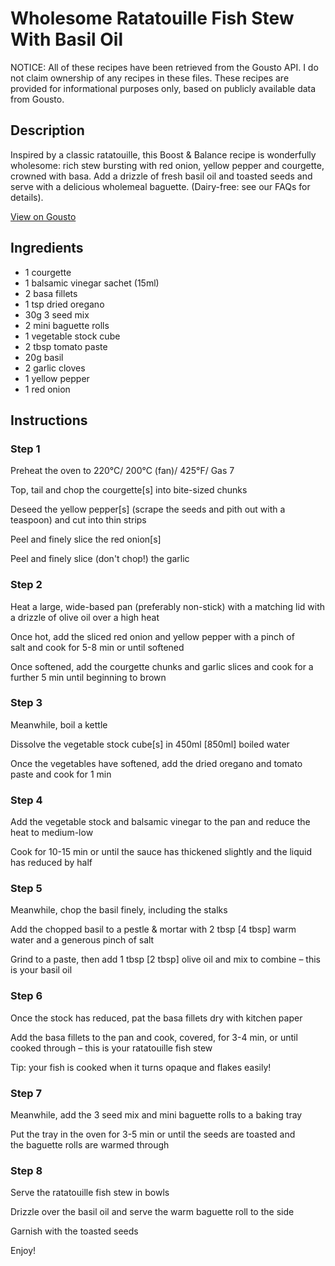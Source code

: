 # Wholesome Ratatouille Fish Stew With Basil Oil

NOTICE: All of these recipes have been retrieved from the Gousto API. I do not claim ownership of any recipes in these files. These recipes are provided for informational purposes only, based on publicly available data from Gousto.

## Description

Inspired by a classic ratatouille, this Boost & Balance recipe is wonderfully wholesome: rich stew bursting with red onion, yellow pepper and courgette, crowned with basa. Add a drizzle of fresh basil oil and toasted seeds and serve with a delicious wholemeal baguette. (Dairy-free: see our FAQs for details).

[View on Gousto](https://www.gousto.co.uk/recipes/cookbook/wholesome-ratatouille-fish-stew-with-basil-oil)

## Ingredients

- 1 courgette
- 1 balsamic vinegar sachet (15ml)
- 2 basa fillets
- 1 tsp dried oregano
- 30g 3 seed mix
- 2 mini baguette rolls
- 1 vegetable stock cube
- 2 tbsp tomato paste
- 20g basil
- 2 garlic cloves
- 1 yellow pepper
- 1 red onion

## Instructions


### Step 1

Preheat the oven to 220&deg;C/ 200&deg;C (fan)/ 425&deg;F/ Gas 7


Top, tail and chop the&nbsp;courgette<span class="text-danger">[s] </span>into bite-sized chunks


Deseed the yellow&nbsp;pepper<span class="text-danger">[s]</span> (scrape the seeds and pith out with a teaspoon) and cut into thin strips


Peel and finely slice the red onion<span class="text-danger">[s] </span>


Peel and finely slice (don't chop!) the&nbsp;garlic


### Step 2

Heat a large, wide-based pan (preferably non-stick) with a matching lid with a drizzle of&nbsp;olive oil over a high heat


Once hot, add the sliced red onion and yellow&nbsp;pepper with a pinch of salt&nbsp;and cook for 5-8 min or until softened


Once softened, add the courgette chunks and garlic slices and cook for a further 5 min until beginning to brown


### Step 3

Meanwhile, boil a kettle


Dissolve the vegetable stock cube<span class="text-danger">[s]</span><span class="text-danger">&nbsp;</span>in 450ml <span class="text-danger">[850ml]</span> boiled water


Once the vegetables&nbsp;have softened, add the dried&nbsp;oregano and tomato paste&nbsp;and cook for 1 min


### Step 4

Add the&nbsp;vegetable stock and&nbsp;balsamic vinegar&nbsp;to the pan and reduce the heat to medium-low


Cook for 10-15 min or until the sauce has thickened slightly and the liquid has reduced by half&nbsp;


### Step 5

Meanwhile, chop the&nbsp;basil&nbsp;finely, including the stalks&nbsp;


Add the&nbsp;chopped&nbsp;basil to a&nbsp;pestle &amp; mortar with 2 tbsp<span class="text-danger">&nbsp;[4 tbsp]</span>&nbsp;warm water&nbsp;and a generous pinch of&nbsp;salt


Grind to a paste, then add 1 tbsp&nbsp;<span class="text-danger">[2 tbsp]&nbsp;</span>olive oil&nbsp;and mix to combine &ndash; this is your&nbsp;basil oil


### Step 6

Once the stock has reduced, pat the&nbsp;basa fillets&nbsp;dry with&nbsp;kitchen paper


Add the basa fillets to the pan and cook, covered, for 3-4 min, or until cooked through &ndash; this is your ratatouille fish stew


Tip: your fish is cooked when it turns opaque and flakes easily!

### Step 7

Meanwhile, add the 3 seed mix and mini baguette rolls to a baking tray


Put the tray in the oven for 3-5 min or until the seeds&nbsp;are toasted&nbsp;and the&nbsp;baguette rolls are warmed through

### Step 8

Serve the ratatouille&nbsp;fish stew in bowls


Drizzle over the&nbsp;basil oil and serve the&nbsp;warm baguette roll to the side


Garnish with the toasted seeds


Enjoy!

